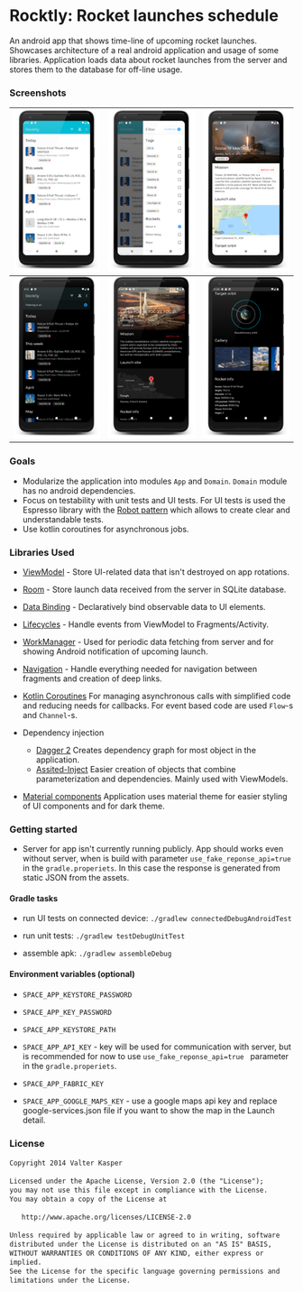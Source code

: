 # Rocktly: Rocket launches schedule

An android app that shows time-line of upcoming rocket launches. Showcases architecture of a real android application and usage of some libraries. Application loads data about rocket launches from the server and stores them to the database for off-line usage. 

### Screenshots

| ![Timeline](./screenshots/timeline_light.png) | ![Filter](./screenshots/filter_light.png) | ![Launch detail](./screenshots/detail_light_a.png) |
| ---------------------------------------------------- | ---------------------------------------------------- | ---------------------------------------------------- |
| ![Timeline](./screenshots/timeline_dark.png) | ![Launch detail](./screenshots/detail_dark_a.png) | ![Launch detail](./screenshots/detail_dark_c.png) |

### Goals

- Modularize the application into modules `App` and `Domain`. `Domain` module has no android dependencies.
- Focus on testability with unit tests and UI tests. For UI tests is used the Espresso library with the [Robot pattern](https://academy.realm.io/posts/kau-jake-wharton-testing-robots/) which allows to create clear and understandable tests.
- Use kotlin coroutines for asynchronous jobs.

### Libraries Used

- [ViewModel](https://developer.android.com/topic/libraries/architecture/viewmodel) - Store UI-related data that isn't destroyed on app rotations.
- [Room](https://developer.android.com/topic/libraries/architecture/room) - Store launch data received from the server in SQLite database.
- [Data Binding](https://developer.android.com/topic/libraries/data-binding/) - Declaratively bind observable data to UI elements.
- [Lifecycles](https://developer.android.com/topic/libraries/architecture/lifecycle) - Handle events from ViewModel to Fragments/Activity.
- [WorkManager](https://developer.android.com/topic/libraries/architecture/workmanager) - Used for periodic data fetching from server and for showing Android notification of upcoming launch.
- [Navigation](https://developer.android.com/topic/libraries/architecture/navigation/) - Handle everything needed for navigation between fragments and creation of deep links.
- [Kotlin Coroutines](https://kotlinlang.org/docs/reference/coroutines-overview.html) For managing asynchronous calls with simplified code and reducing needs for callbacks. For event based code are used `Flow`-s and `Channel`-s.
- Dependency injection
  - [Dagger 2](https://github.com/google/dagger) Creates dependency graph for most object in the application.
  - [Assited-Inject](https://github.com/square/AssistedInject) Easier creation of objects that combine parameterization and dependencies. Mainly used with ViewModels.

- [Material components](https://github.com/material-components/material-components-android) Application uses material theme for easier styling of UI components and for dark theme.  

### Getting started

- Server for app isn't currently running publicly. App should works even without server, when is build with parameter `use_fake_reponse_api=true` in the `gradle.properiets`. In this case the response is generated from static JSON from the assets.

#### Gradle tasks

- run UI tests on connected device:
`./gradlew connectedDebugAndroidTest`

- run unit tests:
`./gradlew testDebugUnitTest`

- assemble apk:
`./gradlew assembleDebug`

#### Environment variables (optional)

- `SPACE_APP_KEYSTORE_PASSWORD`

- `SPACE_APP_KEY_PASSWORD`

- `SPACE_APP_KEYSTORE_PATH`

- `SPACE_APP_API_KEY` - key will be used for communication with server, but is recommended for now to use `use_fake_reponse_api=true ` parameter in the `gradle.properiets`.

- `SPACE_APP_FABRIC_KEY`

- `SPACE_APP_GOOGLE_MAPS_KEY` - use a google maps api key and replace google-services.json file if you want to show the map in the Launch detail.


### License

```
Copyright 2014 Valter Kasper

Licensed under the Apache License, Version 2.0 (the "License");
you may not use this file except in compliance with the License.
You may obtain a copy of the License at

   http://www.apache.org/licenses/LICENSE-2.0

Unless required by applicable law or agreed to in writing, software
distributed under the License is distributed on an "AS IS" BASIS,
WITHOUT WARRANTIES OR CONDITIONS OF ANY KIND, either express or implied.
See the License for the specific language governing permissions and
limitations under the License.
```
